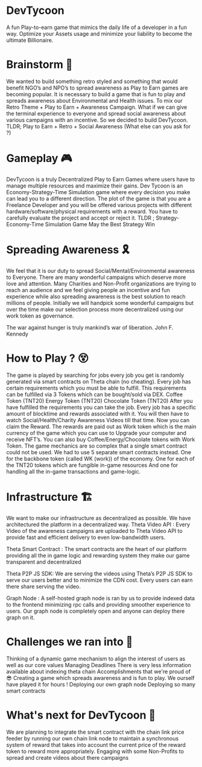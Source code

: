 # DevTycoon 

A fun Play-to-earn game that mimics the daily life of a developer in a fun way. Optimize your Assets usage and minimize your liability to become the ultimate Billionaire.
 
# Brainstorm 🤔

We wanted to build something retro styled and something that would benefit NGO’s and NPO’s to spread awareness as Play to Earn games are becoming popular. It is necessary to build a game that is fun to play and spreads awareness about Environmental and Health issues. To mix our Retro Theme + Play to Earn + Awareness Campaign. What if we can give the terminal experience to everyone and spread social awareness about various campaigns with an incentive. So we decided to build DevTycoon. 
TLDR;
Play to Earn + Retro + Social Awareness   (What else can you ask for ?)
 

# Gameplay 🎮

DevTycoon is a truly Decentralized Play to Earn Games where users have to manage   multiple resources and maximize their gains. Dev Tycoon is an Economy-Strategy-Time Simulation game where every decision you make can lead you to a different direction. The plot of the game is that you are a Freelance Developer and you will be offered various projects with different hardware/software/physical requirements with a reward. You have to carefully evaluate the project and accept or reject it. 
TLDR ; Strategy-Economy-Time Simulation Game
May the Best Strategy Win


# Spreading Awareness 🎗️

We feel that it is our duty to spread Social/Mental/Environmental awareness to Everyone. There are many wonderful campaigns which deserve more love and attention. Many Charities and Non-Profit organizations are trying to reach an audience and we feel giving people an incentive and fun experience while also spreading awareness is the best solution to reach millions of people. Initially we will handpick some wonderful campaigns but over the time make our selection process more decentralized using our work token as governance.  

The war against hunger is truly mankind’s war of liberation.
 John F. Kennedy


# How to Play ? 😵

The game is played by searching for jobs every job you get is randomly generated via smart contracts on Theta chain (no cheating). Every job has certain requirements which you must be able to fulfill. This requirements can be fulfilled via 3 Tokens which can be bought/sold via DEX.
Coffee Token (TNT20)
Energy Token (TNT20)
Chocolate Token (TNT20)
After you have fulfilled the requirements you can take the job. Every job has a specific amount of blocktime and rewards associated with it. You will then have to watch Social/Health/Charity Awareness Videos till that time.
Now you can claim the Reward. The rewards are paid out as Work token which is the main currency of the game which you can use to Upgrade your computer and receive NFT’s. You can also buy Coffee/Energy/Chocolate tokens with Work Token.
The game mechanics are so complex that a single smart contract could not be used. We had to use 5 separate smart contracts instead.
One for the backbone token (called WK (work)) of the economy.
One for each of the TNT20 tokens which are fungible in-game resources
And one for handling all the in-game transactions and game-logic.


# Infrastructure 🏗

We want to make our infrastructure as decentralized as possible. We have architectured the platform in a decentralized way.
Theta Video API : Every Video of the awareness campaigns are uploaded to Theta Video API to provide fast and efficient delivery to even low-bandwidth users.

Theta Smart Contract : The smart contracts are the heart of our platform providing all the in game logic and rewarding system they make our game transparent and decentralized

Theta P2P JS SDK: We are serving the videos using Theta’s P2P JS SDK to serve our users better and to minimize the CDN cost. Every users can earn there share serving the video.

Graph Node : A self-hosted graph node is ran by us to provide indexed data to the frontend minimizing rpc calls and providing smoother experience to users. Our graph node is completely open and anyone can deploy there graph on it. 


# Challenges we ran into 💪

Thinking of a dynamic game mechanism to align the interest of users as well as our core values
Managing Deadlines 
There is very less information available about indexing theta chain
Accomplishments that we're proud of 😎
Creating a game which spreads awareness and is fun to play. We ourself have played it for hours !
Deploying our own graph node 
Deploying so many smart contracts


# What's next for DevTycoon 🥚
We are planning to integrate the smart contract with the chain link price feeder by running our own chain link node to maintain a synchronous system of reward that takes into account the current price  of the reward token to reward more appropriately. Engaging with some Non-Profits to spread and create videos about there campaigns
 

